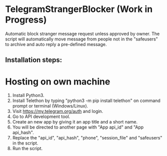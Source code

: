 # TelegramStrangerBlocker (Work in Progress)
Automatic block stranger message request unless approved by owner.
The script will automatically move message from people not in the "safeusers" to archive and auto reply a pre-defined message.

## Installation steps:
# Hosting on own machine
1. Install Python3.
2. Install Telethon by typing "python3 -m pip install telethon" on command prompt or terminal (Windows/Linux).
3. Visit https://my.telegram.org/auth and login.
4. Go to API development tool.
5. Create an new app by giving it an app title and a short name.
6. You will be directed to another page with "App api_id" and "App api_hash".
7. Replace the "api_id", "api_hash", "phone", "session_file" and "safeusers" in the script.
8. Run the script.
